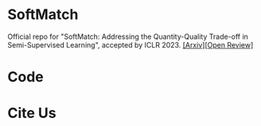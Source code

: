 
# SoftMatch

Official repo for "SoftMatch: Addressing the Quantity-Quality Trade-off in Semi-Supervised Learning", accepted by ICLR 2023. [[Arxiv]]()[[Open Review]](https://openreview.net/forum?id=ymt1zQXBDiF&referrer=%5BAuthor%20Console%5D(%2Fgroup%3Fid%3DICLR.cc%2F2023%2FConference%2FAuthors%23your-submissions))


# Code



# Cite Us